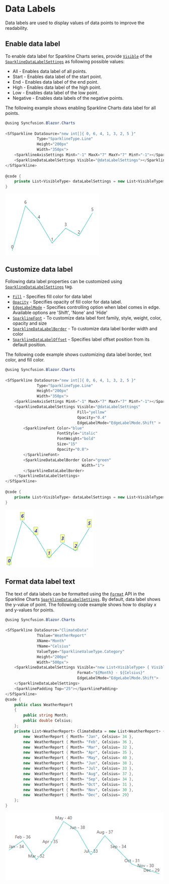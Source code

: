# Data Labels

Data labels are used to display values of data points to improve the readability.

## Enable data label

To enable data label for Sparkline Charts series, provide [`Visible`](https://help.syncfusion.com/cr/cref_files/aspnetcore-blazor/Syncfusion.Blazor~Syncfusion.Blazor.Charts.SparklineDataLabelSettings~_visible.html) of the [`SparklineDataLabelSettings`](https://help.syncfusion.com/cr/cref_files/aspnetcore-blazor/Syncfusion.Blazor~Syncfusion.Blazor.Charts.SparklineDataLabelSettings.html) as following possible values:

* All - Enables data label of  all points.
* Start - Enables data label of the start point.
* End - Enables data label of the end point.
* High - Enables data label of the high point.
* Low - Enables data label of the low point.
* Negative - Enables data labels of the negative points.

The following example shows enabling Sparkline Charts data label for all points.

```csharp
@using Syncfusion.Blazor.Charts

<SfSparkline DataSource="new int[]{ 0, 6, 4, 1, 3, 2, 5 }"
              Type="SparklineType.Line"
              Height="200px"
              Width="350px">
    <SparklineAxisSettings MinX="-1" MaxX="7" MaxY="7" MinY="-1"></SparklineAxisSettings>
    <SparklineDataLabelSettings Visible="@dataLabelSettings"></SparklineDataLabelSettings>
</SfSparkline>

@code {
    private List<VisibleType> dataLabelSettings = new List<VisibleType> { VisibleType.All };
}
```

![Sparkline Charts with DataLabel Sample](./images/Datalabels/Datalabel.png)

## Customize data label

Following data label properties can be customized using [`SparklineDataLabelSettings`](https://help.syncfusion.com/cr/cref_files/aspnetcore-blazor/Syncfusion.Blazor~Syncfusion.Blazor.Charts.SparklineDataLabelSettings.html) tag.

* [`Fill`](https://help.syncfusion.com/cr/cref_files/aspnetcore-blazor/Syncfusion.Blazor~Syncfusion.Blazor.Charts.SparklineDataLabelSettings~Fill.html) - Specifies fill color for data label
* [`Opacity`](https://help.syncfusion.com/cr/cref_files/aspnetcore-blazor/Syncfusion.Blazor~Syncfusion.Blazor.Charts.SparklineDataLabelSettings~Opacity.html) - Specifies opacity of fill color for data label.
* [`EdgeLabelMode`](https://help.syncfusion.com/cr/cref_files/aspnetcore-blazor/Syncfusion.Blazor~Syncfusion.Blazor.Charts.SparklineDataLabelSettings~EdgeLabelMode.html) - Specifies controlling option when label comes in edge. Available options are 'Shift', 'None' and 'Hide'
* [`SparklineFont`](https://help.syncfusion.com/cr/cref_files/aspnetcore-blazor/Syncfusion.Blazor~Syncfusion.Blazor.Charts.SparklineFont.html) - To customize data label font family, style, weight, color, opacity and size
* [`SparklineDataLabelBorder`](https://help.syncfusion.com/cr/cref_files/aspnetcore-blazor/Syncfusion.Blazor~Syncfusion.Blazor.Charts.SparklineDataLabelBorder.html) - To customize data label border width and color
* [`SparklineDataLabelOffset`](https://help.syncfusion.com/cr/cref_files/aspnetcore-blazor/Syncfusion.Blazor~Syncfusion.Blazor.Charts.SparklineDataLabelSettings~Offset.html) - Specifies label offset position from its default position.

The following code example shows customizing data label border, text color, and fill color.

```csharp
@using Syncfusion.Blazor.Charts

<SfSparkline DataSource="new int[]{ 0, 6, 4, 1, 3, 2, 5 }"
              Type="SparklineType.Line"
              Height="200px"
              Width="350px">
    <SparklineAxisSettings MinX="-1" MaxX="7" MaxY="7" MinY="-1"></SparklineAxisSettings>
    <SparklineDataLabelSettings Visible="@dataLabelSettings"
                                Fill="yellow"
                                Opacity="0.4"
                                EdgeLabelMode="EdgeLabelMode.Shift" >
        <SparklineFont Color="blue"
                       FontStyle="italic"
                       FontWeight="bold"
                       Size="15"
                       Opacity="0.8">
        </SparklineFont>
        <SparklineDataLabelBorder Color="green"
                                  Width="1">
        </SparklineDataLabelBorder>
    </SparklineDataLabelSettings>
</SfSparkline>

@code {
    private List<VisibleType> dataLabelSettings = new List<VisibleType> { VisibleType.All };
}
```

![Sparkline Charts with DataLabel border  Sample](./images/Datalabels/LabelCustomization.png)

## Format data label text

The text of data labels can be formatted using the [`Format`](https://help.syncfusion.com/cr/cref_files/aspnetcore-blazor/Syncfusion.Blazor~Syncfusion.Blazor.Charts.SparklineDataLabelSettings~_format.html) API in the Sparkline Charts [`SparklineDataLabelSettings`](https://help.syncfusion.com/cr/cref_files/aspnetcore-blazor/Syncfusion.Blazor~Syncfusion.Blazor.Charts.SparklineDataLabelSettings.html). By default, data label shows the y-value of point. The following code example shows how to display x and y-values for points.

```csharp
@using Syncfusion.Blazor.Charts

<SfSparkline DataSource="ClimateData"
              TValue="WeatherReport"
              XName="Month"
              YName="Celsius"
              ValueType="SparklineValueType.Category"
              Height="200px"
              Width="500px">
    <SparklineDataLabelSettings Visible="new List<VisibleType> { VisibleType.All}"
                                Format="${Month} - ${Celsius}"
                                EdgeLabelMode="EdgeLabelMode.Shift">
    </SparklineDataLabelSettings>
    <SparklinePadding Top="25"></SparklinePadding>
</SfSparkline>
@code {
    public class WeatherReport
    {
        public string Month;
        public double Celsius;
    };
    private List<WeatherReport> ClimateData = new List<WeatherReport> {
        new  WeatherReport { Month= "Jan", Celsius= 34 },
        new  WeatherReport { Month= "Feb", Celsius= 36 },
        new  WeatherReport { Month= "Mar", Celsius= 32 },
        new  WeatherReport { Month= "Apr", Celsius= 35 },
        new  WeatherReport { Month= "May", Celsius= 40 },
        new  WeatherReport { Month= "Jun", Celsius= 38 },
        new  WeatherReport { Month= "Jul", Celsius= 33 },
        new  WeatherReport { Month= "Aug", Celsius= 37 },
        new  WeatherReport { Month= "Sep", Celsius= 34 },
        new  WeatherReport { Month= "Oct", Celsius= 31 },
        new  WeatherReport { Month= "Nov", Celsius= 30 },
        new  WeatherReport { Month= "Dec", Celsius= 29}
    };
}
```

![Sparkline Charts with custom data label](./images/Datalabels/LabelFormat.png)